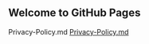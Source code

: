 ## Welcome to GitHub Pages

Privacy-Policy.md [Privacy-Policy.md](https://adgluzdov.github.io/test/Terms-And-Conditions)  
